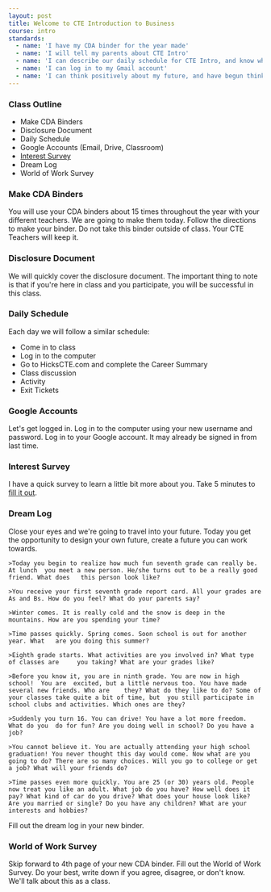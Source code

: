 ```yaml
---
layout: post
title: Welcome to CTE Introduction to Business
course: intro
standards:
  - name: 'I have my CDA binder for the year made'
  - name: 'I will tell my parents about CTE Intro'
  - name: 'I can describe our daily schedule for CTE Intro, and know what I am supposed to do when I get to class'
  - name: 'I can log in to my Gmail account'
  - name: 'I can think positively about my future, and have begun thinking about what I want out of my life'
---
```


### Class Outline

* Make CDA Binders
* Disclosure Document
* Daily Schedule
* Google Accounts (Email, Drive, Classroom)
* [Interest Survey](https://docs.google.com/a/alpinedistrict.org/spreadsheet/viewform?usp=drive_web&formkey=dG9UUlQ5S3dCeEZLUUdLYmthN0dWU2c6MQ#gid=0)
* Dream Log
* World of Work Survey

### Make CDA Binders

You will use your CDA binders about 15 times throughout the year with your different teachers. We are going to make them today. Follow the directions to make your binder. Do not take this binder outside of class. Your CTE Teachers will keep it.

### Disclosure Document

We will quickly cover the disclosure document. The important thing to note is that if you're here in class and you participate, you will be successful in this class.

### Daily Schedule

Each day we will follow a similar schedule:

* Come in to class
* Log in to the computer
* Go to HicksCTE.com and complete the Career Summary
* Class discussion
* Activity
* Exit Tickets

### Google Accounts

Let's get logged in. Log in to the computer using your new username and password. Log in to your Google account. It may already be signed in from last time.

### Interest Survey

I have a quick survey to learn a little bit more about you. Take 5 minutes to [fill it out](https://docs.google.com/a/alpinedistrict.org/spreadsheet/viewform?usp=drive_web&formkey=dG9UUlQ5S3dCeEZLUUdLYmthN0dWU2c6MQ#gid=0).

### Dream Log

Close your eyes and we're going to travel into your future. Today you get the opportunity to design your own future, create a future you can work towards.

	>Today you begin to realize how much fun seventh grade can really be. At lunch 	you meet a new person. He/she turns out to be a really good friend. What does 	this person look like?

	>You receive your first seventh grade report card. All your grades are As and Bs. How do you feel? What do your parents say?
	
	>Winter comes. It is really cold and the snow is deep in the mountains. How are you spending your time?

	>Time passes quickly. Spring comes. Soon school is out for another year. What 	are you doing this summer? 

	>Eighth grade starts. What activities are you involved in? What type of classes are 	you taking? What are your grades like?
	
	>Before you know it, you are in ninth grade. You are now in high school!  You are  excited, but a little nervous too. You have made several new friends. Who are 	they? What do they like to do? Some of your classes take quite a bit of time, but  you still participate in school clubs and activities. Which ones are they?

	>Suddenly you turn 16. You can drive! You have a lot more freedom. What do you 	do for fun? Are you doing well in school? Do you have a job?

	>You cannot believe it. You are actually attending your high school graduation! You never thought this day would come. Now what are you going to do? There are so many choices. Will you go to college or get a job? What will your friends do?

	>Time passes even more quickly. You are 25 (or 30) years old. People now treat you like an adult. What job do you have? How well does it pay? What kind of car do you drive? What does your house look like? Are you married or single? Do you have any children? What are your interests and hobbies?

Fill out the dream log in your new binder.

### World of Work Survey

Skip forward to 4th page of your new CDA binder. Fill out the World of Work Survey. Do your best, write down if you agree, disagree, or don't know. We'll talk about this as a class.